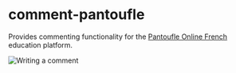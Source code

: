 # comment-pantoufle

Provides commenting functionality for the [Pantoufle Online French](https://pantoufle.online) education platform.

![Writing a comment](https://pantoufle.s3-sa-east-1.amazonaws.com/images/pantoufle_comments.gif)
